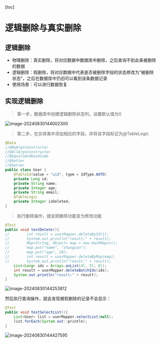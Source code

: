 [toc]

# 逻辑删除与真实删除

## 逻辑删除

- 物理删除：真实删除，将对应数据中数据库中删除，之后查询不到此条被删除的数据
- 逻辑删除：假删除，将对应数据中代表是否被删除字段的状态修改为“被删除状态”，之后在数据库中仍旧可以看到该条数据记录
- 使用场景：可以进行数据恢复

## 实现逻辑删除

> 第一步，数据库中创建逻辑删除状态列，设置默认值为0

![image-20240830144002300](https://cdn.jsdelivr.net/gh/lqyspace/AI-master-img@master/img/202408301440343.png)

> 第二步，在实体类中添加相应的字段，并将该字段标记为@TableLogic

```java
@Data
//@NoArgsConstructor
//@AllArgsConstructor
//@EqualsAndHashCode
//@Getter
//@Setter
public class User {
    @TableId(value = "uid", type = IdType.AUTO)
    private Long id;
    private String name;
    private Integer age;
    private String email;
    @TableLogic
    private Integer isDeleted;
}
```

> 执行删除操作，就会把删除功能变为修改功能

```java
@Test
public void testDelete(){
//        int result = userMapper.deleteById(1);
//        System.out.println("result:" + result);
//        Map<String, Object> map = new HashMap<>();
//        map.put("name", "zhangsan");
//        map.put("age", 20);
//        int result = userMapper.deleteByMap(map);
//        System.out.println("result:" + result);
    List<Long> ids = Arrays.asList(4l, 5l, 6l);
    int result = userMapper.deleteBatchIds(ids);
    System.out.println("result:" + result);
}
```

![image-20240830144253812](https://cdn.jsdelivr.net/gh/lqyspace/AI-master-img@master/img/202408301442858.png)

然后执行查询操作，就会发现被软删除的记录不会显示：

```java
@Test
public void testSelectList(){
    List<User> list = userMapper.selectList(null);
    list.forEach(System.out::println);
}
```

![image-20240830144427595](https://cdn.jsdelivr.net/gh/lqyspace/AI-master-img@master/img/202408301444638.png)